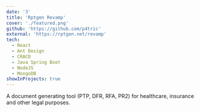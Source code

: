 ```yaml
---
date: '3'
title: 'Rptgen Revamp'
cover: './featured.png'
github: 'https://github.com/p4tric'
external: 'https://rptgen.net/revamp'
tech:
  - React
  - Ant Design
  - CRACO
  - Java Spring Boot
  - NodeJS
  - MongoDB
showInProjects: true
---
```


A document generating tool (PTP, DFR, RFA, PR2) for healthcare, insurance and other legal purposes.

